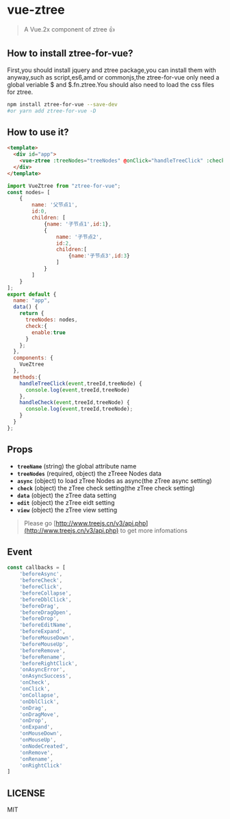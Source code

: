 # vue-ztree
> A Vue.2x component of ztree 👍
## How to install ztree-for-vue?
First,you should install jquery and ztree package,you can install them with anyway,such as script,es6,amd or commonjs,the ztree-for-vue only need a global veriable $ and $.fn.ztree.You should also need to load the css files for ztree.
```sh
npm install ztree-for-vue --save-dev
#or yarn add ztree-for-vue -D
```
## How to use it? 
```html
<template>
  <div id="app">
    <vue-ztree :treeNodes="treeNodes" @onClick="handleTreeClick" :check="check" @onCheck="handleCheck"/>
  </div>
</template>
```
```javascript
import VueZtree from "ztree-for-vue";
const nodes= [
	{
        name: '父节点1',
        id:0,
        children: [
            {name: '子节点1',id:1},
            {
                name: '子节点2',
                id:2,
                children:[
                    {name:'子节点3',id:3}
                ]
            }
	    ]
    }
];
export default {
  name: "app",
  data() {
    return {
      treeNodes: nodes,
      check:{
        enable:true
      }
    };
  },
  components: {
    VueZtree
  },
  methods:{
    handleTreeClick(event,treeId,treeNode) {
      console.log(event,treeId,treeNode)
    },
    handleCheck(event,treeId,treeNode) {
      console.log(event,treeId,treeNode);
    }
  }
};
```
## Props
- **`treeName`** (string)
the global attribute name  
- **`treeNodes`** (required, object)
the zTreee Nodes data
- **`async`** (object)
to load zTree Nodes as async(the zTree async setting)
- **`check`** (object)
the zTree check setting(the zTree check setting)
- **`data`** (object)
the zTree data setting
- **`edit`** (object)
the zTree eidt setting
- **`view`** (object)
the zTree view setting
>Please go [http://www.treejs.cn/v3/api.php](http://www.treejs.cn/v3/api.php) to get more infomations
## Event
```javascript
const callbacks = [
    'beforeAsync',
    'beforeCheck',
    'beforeClick',
    'beforeCollapse',
    'beforeDblClick',
    'beforeDrag',
    'beforeDragOpen',
    'beforeDrop',
    'beforeEditName',
    'beforeExpand',
    'beforeMouseDown',
    'beforeMouseUp',
    'beforeRemove',
    'beforeRename',
    'beforeRightClick',
    'onAsyncError',
    'onAsyncSuccess',
    'onCheck',
    'onClick',
    'onCollapse',
    'onDblClick',
    'onDrag',
    'onDragMove',
    'onDrop',
    'onExpand',
    'onMouseDown',
    'onMouseUp',
    'onNodeCreated',
    'onRemove',
    'onRename',
    'onRightClick'
]
```
## LICENSE
MIT

